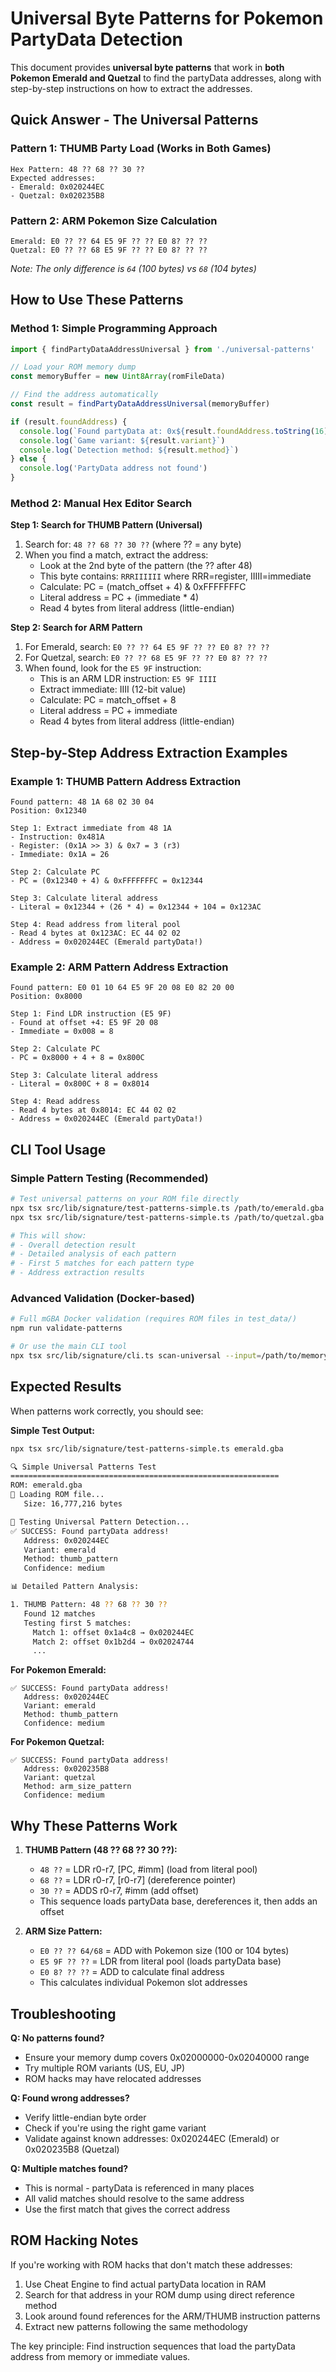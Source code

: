 # Universal Byte Patterns for Pokemon PartyData Detection

This document provides **universal byte patterns** that work in **both Pokemon Emerald and Quetzal** to find the partyData addresses, along with step-by-step instructions on how to extract the addresses.

## Quick Answer - The Universal Patterns

### Pattern 1: THUMB Party Load (Works in Both Games)
```
Hex Pattern: 48 ?? 68 ?? 30 ??
Expected addresses: 
- Emerald: 0x020244EC
- Quetzal: 0x020235B8
```

### Pattern 2: ARM Pokemon Size Calculation
```
Emerald: E0 ?? ?? 64 E5 9F ?? ?? E0 8? ?? ??
Quetzal: E0 ?? ?? 68 E5 9F ?? ?? E0 8? ?? ??
```
*Note: The only difference is `64` (100 bytes) vs `68` (104 bytes)*

## How to Use These Patterns

### Method 1: Simple Programming Approach

```typescript
import { findPartyDataAddressUniversal } from './universal-patterns'

// Load your ROM memory dump
const memoryBuffer = new Uint8Array(romFileData)

// Find the address automatically
const result = findPartyDataAddressUniversal(memoryBuffer)

if (result.foundAddress) {
  console.log(`Found partyData at: 0x${result.foundAddress.toString(16)}`)
  console.log(`Game variant: ${result.variant}`)
  console.log(`Detection method: ${result.method}`)
} else {
  console.log('PartyData address not found')
}
```

### Method 2: Manual Hex Editor Search

**Step 1: Search for THUMB Pattern (Universal)**
1. Search for: `48 ?? 68 ?? 30 ??` (where ?? = any byte)
2. When you find a match, extract the address:
   - Look at the 2nd byte of the pattern (the ?? after 48)
   - This byte contains: `RRRIIIIII` where RRR=register, IIIII=immediate
   - Calculate: PC = (match_offset + 4) & 0xFFFFFFFC
   - Literal address = PC + (immediate * 4)
   - Read 4 bytes from literal address (little-endian)

**Step 2: Search for ARM Pattern**
1. For Emerald, search: `E0 ?? ?? 64 E5 9F ?? ?? E0 8? ?? ??`
2. For Quetzal, search: `E0 ?? ?? 68 E5 9F ?? ?? E0 8? ?? ??`
3. When found, look for the `E5 9F` instruction:
   - This is an ARM LDR instruction: `E5 9F IIII`
   - Extract immediate: IIII (12-bit value)
   - Calculate: PC = match_offset + 8
   - Literal address = PC + immediate
   - Read 4 bytes from literal address (little-endian)

## Step-by-Step Address Extraction Examples

### Example 1: THUMB Pattern Address Extraction

```
Found pattern: 48 1A 68 02 30 04
Position: 0x12340

Step 1: Extract immediate from 48 1A
- Instruction: 0x481A
- Register: (0x1A >> 3) & 0x7 = 3 (r3)  
- Immediate: 0x1A = 26

Step 2: Calculate PC
- PC = (0x12340 + 4) & 0xFFFFFFFC = 0x12344

Step 3: Calculate literal address  
- Literal = 0x12344 + (26 * 4) = 0x12344 + 104 = 0x123AC

Step 4: Read address from literal pool
- Read 4 bytes at 0x123AC: EC 44 02 02
- Address = 0x020244EC (Emerald partyData!)
```

### Example 2: ARM Pattern Address Extraction

```
Found pattern: E0 01 10 64 E5 9F 20 08 E0 82 20 00
Position: 0x8000

Step 1: Find LDR instruction (E5 9F)
- Found at offset +4: E5 9F 20 08
- Immediate = 0x008 = 8

Step 2: Calculate PC  
- PC = 0x8000 + 4 + 8 = 0x800C

Step 3: Calculate literal address
- Literal = 0x800C + 8 = 0x8014

Step 4: Read address
- Read 4 bytes at 0x8014: EC 44 02 02  
- Address = 0x020244EC (Emerald partyData!)
```

## CLI Tool Usage

### Simple Pattern Testing (Recommended)
```bash
# Test universal patterns on your ROM file directly
npx tsx src/lib/signature/test-patterns-simple.ts /path/to/emerald.gba
npx tsx src/lib/signature/test-patterns-simple.ts /path/to/quetzal.gba

# This will show:
# - Overall detection result
# - Detailed analysis of each pattern
# - First 5 matches for each pattern type
# - Address extraction results
```

### Advanced Validation (Docker-based)
```bash
# Full mGBA Docker validation (requires ROM files in test_data/)
npm run validate-patterns

# Or use the main CLI tool
npx tsx src/lib/signature/cli.ts scan-universal --input=/path/to/memory.bin
```

## Expected Results

When patterns work correctly, you should see:

**Simple Test Output:**
```bash
npx tsx src/lib/signature/test-patterns-simple.ts emerald.gba

🔍 Simple Universal Patterns Test
============================================================
ROM: emerald.gba
📂 Loading ROM file...
   Size: 16,777,216 bytes

🧪 Testing Universal Pattern Detection...
✅ SUCCESS: Found partyData address!
   Address: 0x020244EC
   Variant: emerald
   Method: thumb_pattern
   Confidence: medium

📊 Detailed Pattern Analysis:

1. THUMB Pattern: 48 ?? 68 ?? 30 ??
   Found 12 matches
   Testing first 5 matches:
     Match 1: offset 0x1a4c8 → 0x020244EC
     Match 2: offset 0x1b2d4 → 0x02024744
     ...
```

**For Pokemon Emerald:**
```
✅ SUCCESS: Found partyData address!
   Address: 0x020244EC
   Variant: emerald
   Method: thumb_pattern
   Confidence: medium
```

**For Pokemon Quetzal:**
```
✅ SUCCESS: Found partyData address!
   Address: 0x020235B8  
   Variant: quetzal
   Method: arm_size_pattern
   Confidence: medium
```

## Why These Patterns Work

1. **THUMB Pattern (48 ?? 68 ?? 30 ??):** 
   - `48 ??` = LDR r0-r7, [PC, #imm] (load from literal pool)
   - `68 ??` = LDR r0-r7, [r0-r7] (dereference pointer)
   - `30 ??` = ADDS r0-r7, #imm (add offset)
   - This sequence loads partyData base, dereferences it, then adds an offset

2. **ARM Size Pattern:**
   - `E0 ?? ?? 64/68` = ADD with Pokemon size (100 or 104 bytes)
   - `E5 9F ?? ??` = LDR from literal pool (loads partyData base)
   - `E0 8? ?? ??` = ADD to calculate final address
   - This calculates individual Pokemon slot addresses

## Troubleshooting

**Q: No patterns found?**
- Ensure your memory dump covers 0x02000000-0x02040000 range
- Try multiple ROM variants (US, EU, JP)
- ROM hacks may have relocated addresses

**Q: Found wrong addresses?**
- Verify little-endian byte order
- Check if you're using the right game variant
- Validate against known addresses: 0x020244EC (Emerald) or 0x020235B8 (Quetzal)

**Q: Multiple matches found?**
- This is normal - partyData is referenced in many places
- All valid matches should resolve to the same address
- Use the first match that gives the correct address

## ROM Hacking Notes

If you're working with ROM hacks that don't match these addresses:

1. Use Cheat Engine to find actual partyData location in RAM
2. Search for that address in your ROM dump using direct reference method
3. Look around found references for the ARM/THUMB instruction patterns
4. Extract new patterns following the same methodology

The key principle: Find instruction sequences that load the partyData address from memory or immediate values.
